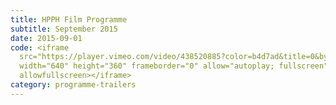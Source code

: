 ```yaml
---
title: HPPH Film Programme
subtitle: September 2015
date: 2015-09-01
code: <iframe
  src="https://player.vimeo.com/video/438520885?color=b4d7ad&title=0&byline=0&portrait=0"
  width="640" height="360" frameborder="0" allow="autoplay; fullscreen"
  allowfullscreen></iframe>
category: programme-trailers
---
```

